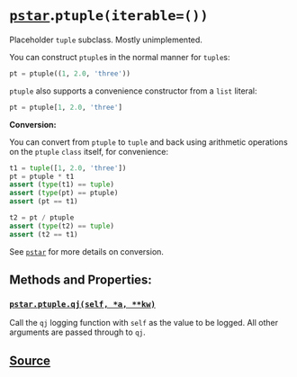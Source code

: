# [`pstar`](./pstar.md).`ptuple(iterable=())`

Placeholder `tuple` subclass. Mostly unimplemented.

You can construct `ptuple`s in the normal manner for `tuple`s:
```python
pt = ptuple((1, 2.0, 'three'))
```

`ptuple` also supports a convenience constructor from a `list` literal:
```python
pt = ptuple[1, 2.0, 'three']
```

**Conversion:**

You can convert from `ptuple` to `tuple` and back using arithmetic
operations on the `ptuple` `class` itself, for convenience:
```python
t1 = tuple([1, 2.0, 'three'])
pt = ptuple * t1
assert (type(t1) == tuple)
assert (type(pt) == ptuple)
assert (pt == t1)

t2 = pt / ptuple
assert (type(t2) == tuple)
assert (t2 == t1)
```

See [`pstar`](./pstar_pstar.md) for more details on conversion.

## Methods and Properties:

### [`pstar.ptuple.qj(self, *a, **kw)`](./pstar_ptuple_qj.md)

Call the `qj` logging function with `self` as the value to be logged. All other arguments are passed through to `qj`.

## [Source](../pstar/pstar.py#L1051-L1104)